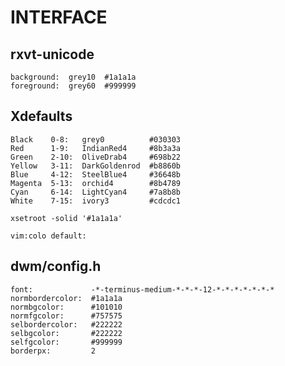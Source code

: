 INTERFACE
=========

rxvt-unicode
------------

    background:  grey10  #1a1a1a
    foreground:  grey60  #999999

Xdefaults
---------

    Black    0-8:   grey0          #030303
    Red      1-9:   IndianRed4     #8b3a3a
    Green    2-10:  OliveDrab4     #698b22
    Yellow   3-11:  DarkGoldenrod  #b8860b
    Blue     4-12:  SteelBlue4     #36648b
    Magenta  5-13:  orchid4        #8b4789
    Cyan     6-14:  LightCyan4     #7a8b8b
    White    7-15:  ivory3         #cdcdc1

    xsetroot -solid '#1a1a1a'

    vim:colo default:

dwm/config.h
------------

    font:             -*-terminus-medium-*-*-*-12-*-*-*-*-*-*-*
    normbordercolor:  #1a1a1a
    normbgcolor:      #101010
    normfgcolor:      #757575
    selbordercolor:   #222222
    selbgcolor:       #222222
    selfgcolor:       #999999
    borderpx:         2
